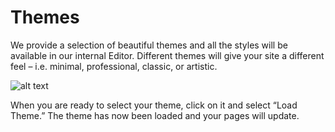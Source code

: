 # Themes #


We provide a selection of beautiful themes and all the styles will be available in our internal Editor. Different themes will give your site a different feel – i.e. minimal, professional, classic, or artistic. 

![alt text](http://appcubator.com/static/img/tutorial/Themes.png)

When you are ready to select your theme, click on it and select “Load Theme.” The theme has now been loaded and your pages will update. 